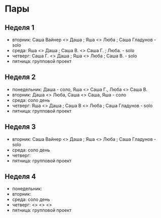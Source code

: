 # Пары

## Неделя 1

- вторник: Саша Вайнер <> Даша ; Яша <> Люба ; Cаша Гладунов - solo
- среда: Яша <> Даша ; Саша В. <> Саша Г. ; Люба. - solo
- четверг: Саша Г. <> Даша ; Яша <> Люба ; Cаша В. - solo
- пятница: групповой проект

## Неделя 2
- понедельник: Даша - соло, Яша <> Саша Г., Люба  <> Саша В.
- вторник:  Даша <> Люба, Саша  <> Саша, Яша - соло
- среда: соло день
- четверг: Яша <> Даша ; Саша В <> Люба ; Cаша Гладунов - solo
- пятница: групповой проект

## Неделя 3
- вторник: Саша Вайнер <> Даша ; Яша <> Люба ; Cаша Гладунов - solo
- среда: соло день
- четверг: 
- пятница: групповой проект

## Неделя 4
- понедельник: 
- вторник: 
- среда: соло день
- четверг: <> <> <>
- пятница: групповой проект
